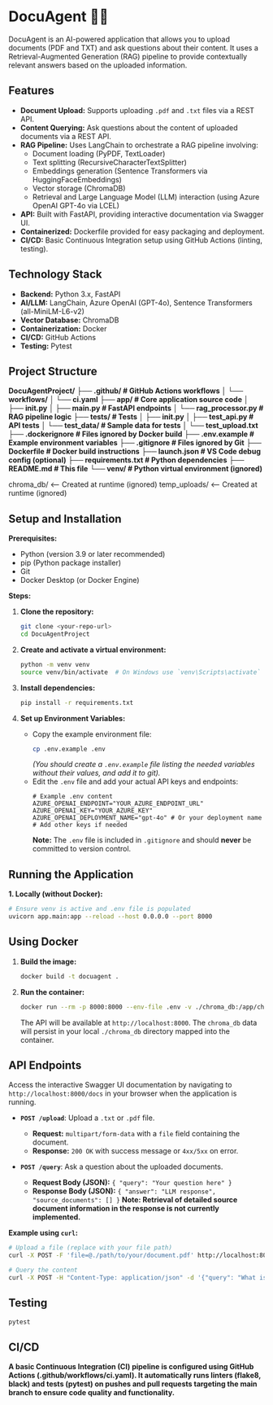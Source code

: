 # DocuAgent 🤖📄

DocuAgent is an AI-powered application that allows you to upload documents (PDF and TXT) and ask questions about their content. It uses a Retrieval-Augmented Generation (RAG) pipeline to provide contextually relevant answers based on the uploaded information.

## Features

* **Document Upload:** Supports uploading `.pdf` and `.txt` files via a REST API.
* **Content Querying:** Ask questions about the content of uploaded documents via a REST API.
* **RAG Pipeline:** Uses LangChain to orchestrate a RAG pipeline involving:
    * Document loading (PyPDF, TextLoader)
    * Text splitting (RecursiveCharacterTextSplitter)
    * Embeddings generation (Sentence Transformers via HuggingFaceEmbeddings)
    * Vector storage (ChromaDB)
    * Retrieval and Large Language Model (LLM) interaction (using Azure OpenAI GPT-4o via LCEL)
* **API:** Built with FastAPI, providing interactive documentation via Swagger UI.
* **Containerized:** Dockerfile provided for easy packaging and deployment.
* **CI/CD:** Basic Continuous Integration setup using GitHub Actions (linting, testing).

## Technology Stack

* **Backend:** Python 3.x, FastAPI
* **AI/LLM:** LangChain, Azure OpenAI (GPT-4o), Sentence Transformers (all-MiniLM-L6-v2)
* **Vector Database:** ChromaDB
* **Containerization:** Docker
* **CI/CD:** GitHub Actions
* **Testing:** Pytest

## Project Structure
**DocuAgentProject/**
**├── .github/            # GitHub Actions workflows**
**│   └── workflows/**
**│       └── ci.yaml**
**├── app/                # Core application source code**
**│   ├── init.py**
**│   ├── main.py         # FastAPI endpoints**
**│   └── rag_processor.py  # RAG pipeline logic**
**├── tests/              # Tests**
**│   ├── init.py**
**│   ├── test_api.py     # API tests**
**│   └── test_data/      # Sample data for tests**
**│       └── test_upload.txt**
**├── .dockerignore       # Files ignored by Docker build**
**├── .env.example        # Example environment variables**
**├── .gitignore          # Files ignored by Git**
**├── Dockerfile          # Docker build instructions**
**├── launch.json         # VS Code debug config (optional)**
**├── requirements.txt    # Python dependencies**
**├── README.md           # This file**
**└── venv/               # Python virtual environment (ignored)**

chroma_db/ <-- Created at runtime (ignored)
temp_uploads/ <-- Created at runtime (ignored)

## Setup and Installation

**Prerequisites:**

* Python (version 3.9 or later recommended)
* pip (Python package installer)
* Git
* Docker Desktop (or Docker Engine)

**Steps:**

1.  **Clone the repository:**
    ```bash
    git clone <your-repo-url>
    cd DocuAgentProject
    ```

2.  **Create and activate a virtual environment:**
    ```bash
    python -m venv venv
    source venv/bin/activate  # On Windows use `venv\Scripts\activate`
    ```

3.  **Install dependencies:**
    ```bash
    pip install -r requirements.txt
    ```

4.  **Set up Environment Variables:**
    * Copy the example environment file:
        ```bash
        cp .env.example .env
        ```
        *(You should create a `.env.example` file listing the needed variables without their values, and add it to git).*
    * Edit the `.env` file and add your actual API keys and endpoints:
        ```dotenv
        # Example .env content
        AZURE_OPENAI_ENDPOINT="YOUR_AZURE_ENDPOINT_URL"
        AZURE_OPENAI_KEY="YOUR_AZURE_KEY"
        AZURE_OPENAI_DEPLOYMENT_NAME="gpt-4o" # Or your deployment name
        # Add other keys if needed
        ```
        **Note:** The `.env` file is included in `.gitignore` and should **never** be committed to version control.

## Running the Application

**1. Locally (without Docker):**

```bash
# Ensure venv is active and .env file is populated
uvicorn app.main:app --reload --host 0.0.0.0 --port 8000
```

## Using Docker

1.  **Build the image:**
    ```bash
    docker build -t docuagent .
    ```

2.  **Run the container:**
    ```bash
    docker run --rm -p 8000:8000 --env-file .env -v ./chroma_db:/app/chroma_db --name docuagent-container docuagent
    ```
    The API will be available at `http://localhost:8000`. The `chroma_db` data will persist in your local `./chroma_db` directory mapped into the container.

## API Endpoints

Access the interactive Swagger UI documentation by navigating to `http://localhost:8000/docs` in your browser when the application is running.

* **`POST /upload`**: Upload a `.txt` or `.pdf` file.
    * **Request:** `multipart/form-data` with a `file` field containing the document.
    * **Response:** `200 OK` with success message or `4xx/5xx` on error.

* **`POST /query`**: Ask a question about the uploaded documents.
    * **Request Body (JSON):** `{ "query": "Your question here" }`
    * **Response Body (JSON):** `{ "answer": "LLM response", "source_documents": [] }`
        **Note: Retrieval of detailed source document information in the response is not currently implemented.**

**Example using `curl`:**

```bash
# Upload a file (replace with your file path)
curl -X POST -F 'file=@./path/to/your/document.pdf' http://localhost:8000/upload

# Query the content
curl -X POST -H "Content-Type: application/json" -d '{"query": "What is the main topic?"}' http://localhost:8000/query
```

## Testing

```bash
pytest
```

## CI/CD

**A basic Continuous Integration (CI) pipeline is configured using GitHub Actions (.github/workflows/ci.yaml). It automatically runs linters (flake8, black) and tests (pytest) on pushes and pull requests targeting the main branch to ensure code quality and functionality.**

